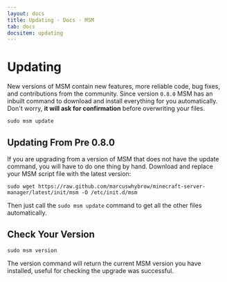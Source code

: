 ```yaml
---
layout: docs
title: Updating · Docs · MSM
tab: docs
docsitem: updating
---
```


Updating
========

New versions of MSM contain new features, more reliable code, bug fixes, and contributions from the community. Since version `0.8.0` MSM has an inbuilt command to download and install everything for you automatically. Don't worry, **it will ask for confirmation** before overwriting your files.

    sudo msm update


Updating From Pre 0.8.0
-----------------------

If you are upgrading from a version of MSM that does not have the update command, you will have to do one thing by hand. Download and replace your MSM script file with the latest version:

    sudo wget https://raw.github.com/marcuswhybrow/minecraft-server-manager/latest/init/msm -O /etc/init.d/msm

Then just call the `sudo msm update` command to get all the other files automatically.


Check Your Version
------------------

    sudo msm version

The version command will return the current MSM version you have installed, useful for checking the upgrade was successful.